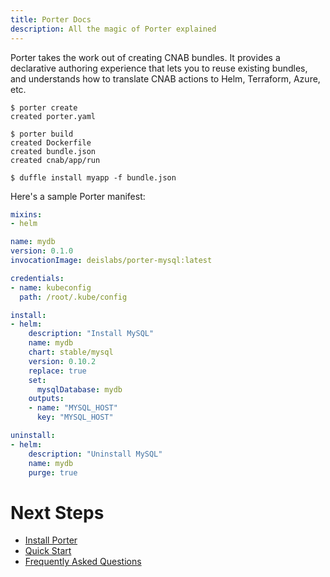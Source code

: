 ```yaml
---
title: Porter Docs
description: All the magic of Porter explained
---
```


Porter takes the work out of creating CNAB bundles. It provides a declarative authoring 
experience that lets you to reuse existing bundles, and understands how to translate 
CNAB actions to Helm, Terraform, Azure, etc.

```console
$ porter create
created porter.yaml

$ porter build
created Dockerfile
created bundle.json
created cnab/app/run

$ duffle install myapp -f bundle.json
```

Here's a sample Porter manifest:

```yaml
mixins:
- helm

name: mydb
version: 0.1.0
invocationImage: deislabs/porter-mysql:latest

credentials:
- name: kubeconfig
  path: /root/.kube/config

install:
- helm:
    description: "Install MySQL"
    name: mydb
    chart: stable/mysql
    version: 0.10.2
    replace: true
    set:
      mysqlDatabase: mydb
    outputs:
    - name: "MYSQL_HOST"
      key: "MYSQL_HOST"

uninstall:
- helm:
    description: "Uninstall MySQL"
    name: mydb
    purge: true
```

# Next Steps

* [Install Porter](/install/)
* [Quick Start](/quickstart/)
* [Frequently Asked Questions](/faq)